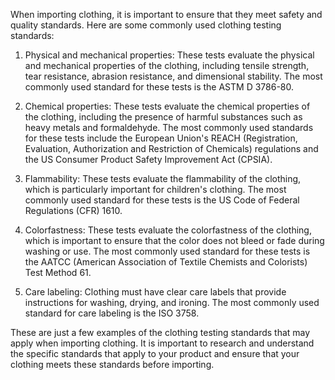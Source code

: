 When importing clothing, it is important to ensure that they meet safety and quality standards. Here are some commonly used clothing testing standards:

1.  Physical and mechanical properties: These tests evaluate the physical and mechanical properties of the clothing, including tensile strength, tear resistance, abrasion resistance, and dimensional stability. The most commonly used standard for these tests is the ASTM D 3786-80.
    
2.  Chemical properties: These tests evaluate the chemical properties of the clothing, including the presence of harmful substances such as heavy metals and formaldehyde. The most commonly used standards for these tests include the European Union's REACH (Registration, Evaluation, Authorization and Restriction of Chemicals) regulations and the US Consumer Product Safety Improvement Act (CPSIA).
    
3.  Flammability: These tests evaluate the flammability of the clothing, which is particularly important for children's clothing. The most commonly used standard for these tests is the US Code of Federal Regulations (CFR) 1610.
    
4.  Colorfastness: These tests evaluate the colorfastness of the clothing, which is important to ensure that the color does not bleed or fade during washing or use. The most commonly used standard for these tests is the AATCC (American Association of Textile Chemists and Colorists) Test Method 61.
    
5.  Care labeling: Clothing must have clear care labels that provide instructions for washing, drying, and ironing. The most commonly used standard for care labeling is the ISO 3758.
    

These are just a few examples of the clothing testing standards that may apply when importing clothing. It is important to research and understand the specific standards that apply to your product and ensure that your clothing meets these standards before importing.